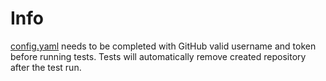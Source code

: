 # Info
[config.yaml](config.yaml) needs to be completed with GitHub valid username and token before running tests.
Tests will automatically remove created repository after the test run.